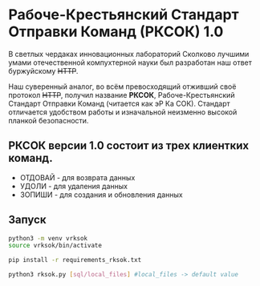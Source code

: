 
# Рабоче-Крестьянский Стандарт Отправки Команд (РКСОК) 1.0

В светлых чердаках инновационных лабораторий Сколково лучшими умами отечественной компухтерной науки был разработан наш ответ буржуйскому ~~HTTP~~.

Наш суверенный аналог, во всём превосходящий отживший своё протокол ~~HTTP~~, получил название **РКСОК**, Рабоче-Крестьянский Стандарт Отправки Команд (читается как эР Ка СОК). Стандарт отличается удобством работы и изначальной неизменно высокой планкой безопасности.

## РКСОК версии 1.0 состоит из трех клиентких команд.

* ОТДОВАЙ - для возврата данных
* УДОЛИ   - для удаления данных
* ЗОПИШИ  - для создания и обновления данных

## Запуск 

```bash
python3 -m venv vrksok
source vrksok/bin/activate
```

```bash
pip install -r requirements_rksok.txt
```

```bash
python3 rksok.py [sql/local_files] #local_files -> default value
```
